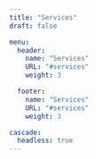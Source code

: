 ```yaml
---
title: "Services"
draft: false

menu:
  header:
    name: "Services"
    URL: "#services"
    weight: 3

  footer:
    name: "Services"
    URL: "#services"
    weight: 3

cascade:
  headless: true
---
```

